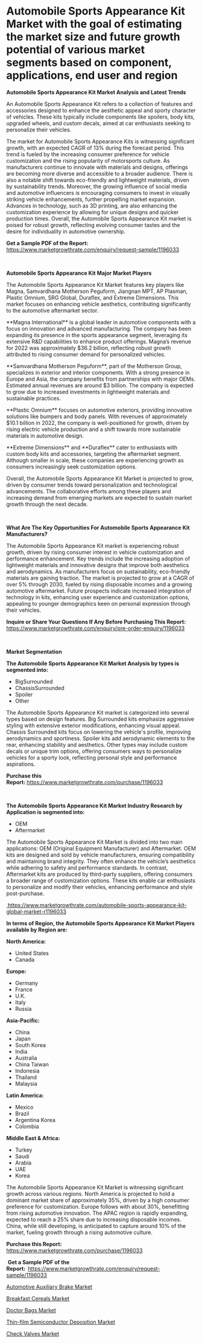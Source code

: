 <p><h1>Automobile Sports Appearance Kit Market with the goal of estimating the market size and future growth potential of various market segments based on component, applications, end user and region</h1></p><p><strong>Automobile Sports Appearance Kit Market Analysis and Latest Trends</strong></p>
<p><p>An Automobile Sports Appearance Kit refers to a collection of features and accessories designed to enhance the aesthetic appeal and sporty character of vehicles. These kits typically include components like spoilers, body kits, upgraded wheels, and custom decals, aimed at car enthusiasts seeking to personalize their vehicles.</p><p>The market for Automobile Sports Appearance Kits is witnessing significant growth, with an expected CAGR of 13% during the forecast period. This trend is fueled by the increasing consumer preference for vehicle customization and the rising popularity of motorsports culture. As manufacturers continue to innovate with materials and designs, offerings are becoming more diverse and accessible to a broader audience. There is also a notable shift towards eco-friendly and lightweight materials, driven by sustainability trends. Moreover, the growing influence of social media and automotive influencers is encouraging consumers to invest in visually striking vehicle enhancements, further propelling market expansion. Advances in technology, such as 3D printing, are also enhancing the customization experience by allowing for unique designs and quicker production times. Overall, the Automobile Sports Appearance Kit market is poised for robust growth, reflecting evolving consumer tastes and the desire for individuality in automotive ownership.</p></p>
<p><strong>Get a Sample PDF of the Report:&nbsp;</strong> <a href="https://www.marketgrowthrate.com/enquiry/request-sample/1196033">https://www.marketgrowthrate.com/enquiry/request-sample/1196033</a></p>
<p>&nbsp;</p>
<p><strong>Automobile Sports Appearance Kit Major Market Players</strong></p>
<p><p>The Automobile Sports Appearance Kit Market features key players like Magna, Samvardhana Motherson Peguform, Jiangnan MPT, AP Plasman, Plastic Omnium, SRG Global, Duraflex, and Extreme Dimensions. This market focuses on enhancing vehicle aesthetics, contributing significantly to the automotive aftermarket sector.</p><p>**Magna International** is a global leader in automotive components with a focus on innovation and advanced manufacturing. The company has been expanding its presence in the sports appearance segment, leveraging its extensive R&D capabilities to enhance product offerings. Magna’s revenue for 2022 was approximately $36.2 billion, reflecting robust growth attributed to rising consumer demand for personalized vehicles.</p><p>**Samvardhana Motherson Peguform**, part of the Motherson Group, specializes in exterior and interior components. With a strong presence in Europe and Asia, the company benefits from partnerships with major OEMs. Estimated annual revenues are around $3 billion. The company is expected to grow due to increased investments in lightweight materials and sustainable practices.</p><p>**Plastic Omnium** focuses on automotive exteriors, providing innovative solutions like bumpers and body panels. With revenues of approximately $10.1 billion in 2022, the company is well-positioned for growth, driven by rising electric vehicle production and a shift towards more sustainable materials in automotive design.</p><p>**Extreme Dimensions** and **Duraflex** cater to enthusiasts with custom body kits and accessories, targeting the aftermarket segment. Although smaller in scale, these companies are experiencing growth as consumers increasingly seek customization options.</p><p>Overall, the Automobile Sports Appearance Kit Market is projected to grow, driven by consumer trends toward personalization and technological advancements. The collaborative efforts among these players and increasing demand from emerging markets are expected to sustain market growth through the next decade.</p></p>
<p>&nbsp;</p>
<p><strong>What Are The Key Opportunities For Automobile Sports Appearance Kit Manufacturers?</strong></p>
<p><p>The Automobile Sports Appearance Kit market is experiencing robust growth, driven by rising consumer interest in vehicle customization and performance enhancement. Key trends include the increasing adoption of lightweight materials and innovative designs that improve both aesthetics and aerodynamics. As manufacturers focus on sustainability, eco-friendly materials are gaining traction. The market is projected to grow at a CAGR of over 5% through 2030, fueled by rising disposable incomes and a growing automotive aftermarket. Future prospects indicate increased integration of technology in kits, enhancing user experience and customization options, appealing to younger demographics keen on personal expression through their vehicles.</p></p>
<p><strong>Inquire or Share Your Questions If Any Before Purchasing This Report:</strong> <a href="https://www.marketgrowthrate.com/enquiry/pre-order-enquiry/1196033">https://www.marketgrowthrate.com/enquiry/pre-order-enquiry/1196033</a></p>
<p>&nbsp;</p>
<p><strong>Market Segmentation</strong></p>
<p><strong>The Automobile Sports Appearance Kit Market Analysis by types is segmented into:</strong></p>
<p><ul><li>BigSurrounded</li><li>ChassisSurrounded</li><li>Spoiler</li><li>Other</li></ul></p>
<p><p>The Automobile Sports Appearance Kit market is categorized into several types based on design features. Big Surrounded kits emphasize aggressive styling with extensive exterior modifications, enhancing visual appeal. Chassis Surrounded kits focus on lowering the vehicle's profile, improving aerodynamics and sportiness. Spoiler kits add aerodynamic elements to the rear, enhancing stability and aesthetics. Other types may include custom decals or unique trim options, offering consumers ways to personalize vehicles for a sporty look, reflecting personal style and performance aspirations.</p></p>
<p><strong>Purchase this Report:&nbsp;</strong><a href="https://www.marketgrowthrate.com/purchase/1196033">https://www.marketgrowthrate.com/purchase/1196033</a></p>
<p>&nbsp;</p>
<p><strong>The Automobile Sports Appearance Kit Market Industry Research by Application is segmented into:</strong></p>
<p><ul><li>OEM</li><li>Aftermarket</li></ul></p>
<p><p>The Automobile Sports Appearance Kit Market is divided into two main applications: OEM (Original Equipment Manufacturer) and Aftermarket. OEM kits are designed and sold by vehicle manufacturers, ensuring compatibility and maintaining brand integrity. They often enhance the vehicle’s aesthetics while adhering to safety and performance standards. In contrast, Aftermarket kits are produced by third-party suppliers, offering consumers a broader range of customization options. These kits enable car enthusiasts to personalize and modify their vehicles, enhancing performance and style post-purchase.</p></p>
<p><a href="https://www.marketgrowthrate.com/automobile-sports-appearance-kit-global-market-r1196033">&nbsp;https://www.marketgrowthrate.com/automobile-sports-appearance-kit-global-market-r1196033</a></p>
<p><strong>In terms of Region, the Automobile Sports Appearance Kit Market Players available by Region are:</strong></p>
<p>
    <p> <strong> North America: </strong>
        <ul>
            <li>United States</li>
            <li>Canada</li>
        </ul>
        </p> 
    <p> <strong> Europe: </strong>
        <ul>
            <li>Germany</li>
            <li>France</li>
            <li>U.K.</li>
            <li>Italy</li>
            <li>Russia</li>
        </ul>
        </p> 
    <p> <strong> Asia-Pacific: </strong>
        <ul>
            <li>China</li>
            <li>Japan</li>
            <li>South Korea</li>
            <li>India</li>
            <li>Australia</li>
            <li>China Taiwan</li>
            <li>Indonesia</li>
            <li>Thailand</li>
            <li>Malaysia</li>
        </ul>
        </p> 
    <p> <strong> Latin America: </strong>
        <ul>
            <li>Mexico</li>
            <li>Brazil</li>
            <li>Argentina Korea</li>
            <li>Colombia</li>
        </ul>
        </p> 
    <p> <strong> Middle East & Africa: </strong>
        <ul>
            <li>Turkey</li>
            <li>Saudi</li>
            <li>Arabia</li>
            <li>UAE</li>
            <li>Korea</li>
        </ul>
    </p>
    </p>
<p><p>The Automobile Sports Appearance Kit Market is witnessing significant growth across various regions. North America is projected to hold a dominant market share of approximately 35%, driven by a high consumer preference for customization. Europe follows with about 30%, benefitting from rising automotive innovation. The APAC region is rapidly expanding, expected to reach a 25% share due to increasing disposable incomes. China, while still developing, is anticipated to capture around 10% of the market, fueling growth through a rising automotive culture.</p></p>
<p><strong>Purchase this Report: </strong><a href="https://www.marketgrowthrate.com/purchase/1196033">https://www.marketgrowthrate.com/purchase/1196033</a></p>
<p>&nbsp;<strong>Get a Sample PDF of the Report:&nbsp;&nbsp;</strong><a href="https://www.marketgrowthrate.com/enquiry/request-sample/1196033">https://www.marketgrowthrate.com/enquiry/request-sample/1196033</a></p>
<p><strong></strong></p>
<p><p><a href="https://medium.com/@goldilocks06/automotive-auxiliary-brake-market-trends-and-analysis-opportunities-and-challenges-for-future-e8207e1c1c3d?postPublishedType=repub">Automotive Auxiliary Brake Market</a></p><p><a href="https://www.linkedin.com/pulse/breakfast-cereals-market-size-growing-cagr-46-report-covers-bcecf?trackingId=aJUrgmZ%2FQ5uzgVqumWNPCA%3D%3D">Breakfast Cereals Market</a></p><p><a href="https://www.linkedin.com/pulse/doctor-bags-market-trends-regional-insights-forecasted-uripe?trackingId=jEPtOtbqRM%2Bg9Xja0cmasw%3D%3D">Doctor Bags Market</a></p><p><a href="https://medium.com/@goldilocks06/comprehensive-analysis-of-the-global-thin-film-semiconductor-deposition-market-growth-trends-63e53db5dee6">Thin-film Semiconductor Deposition Market</a></p><p><a href="https://issuu.com/reportprime-2/docs/check-valves-market-size-2030.pptx_bbaa9813c45de7">Check Valves Market</a></p></p>